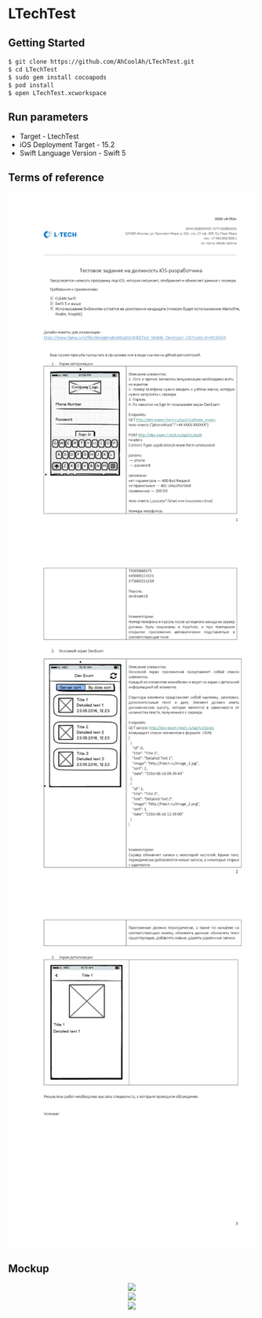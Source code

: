 # LTechTest

## Getting Started

```
$ git clone https://github.com/AhCoolAh/LTechTest.git
$ cd LTechTest
$ sudo gem install cocoapods
$ pod install
$ open LTechTest.xcworkspace
```

## Run parameters

* Target - LtechTest
* iOS Deployment Target - 15.2
* Swift Language Version - Swift 5

## Terms of reference

<center><img src = "/ReadmeResources/tz_1.jpg"></center>

<center><img src = "/ReadmeResources/tz_2.jpg"></center>

<center><img src = "/ReadmeResources/tz_3.jpg"></center>

## Mockup

<center><img src = "/ReadmeResources/mockup_1.jpg"></center>
<center><img src = "/ReadmeResources/mockup_2.jpg"></center>
<center><img src = "/ReadmeResources/mockup_3.jpg"></center>
